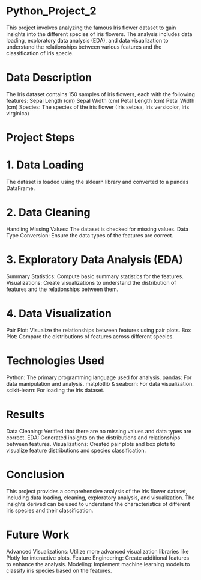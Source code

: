# Python_Project_2
 This project involves analyzing the famous Iris flower dataset to gain insights into the different species of iris flowers. The analysis includes data loading, exploratory data analysis (EDA), and data visualization to understand the relationships between various features and the classification of iris specie.
# Data Description
 The Iris dataset contains 150 samples of iris flowers, each with the following features:
  Sepal Length (cm)
  Sepal Width (cm)
  Petal Length (cm)
  Petal Width (cm)
Species: The species of the iris flower (Iris setosa, Iris versicolor, Iris virginica)
# Project Steps
# 1. Data Loading
 The dataset is loaded using the sklearn library and converted to a pandas DataFrame.
# 2. Data Cleaning
 Handling Missing Values: The dataset is checked for missing values.
 Data Type Conversion: Ensure the data types of the features are correct.
# 3. Exploratory Data Analysis (EDA)
 Summary Statistics: Compute basic summary statistics for the features.
 Visualizations: Create visualizations to understand the distribution of features and the relationships between them.
# 4. Data Visualization
 Pair Plot: Visualize the relationships between features using pair plots.
 Box Plot: Compare the distributions of features across different species.
# Technologies Used
 Python: The primary programming language used for analysis.
 pandas: For data manipulation and analysis.
 matplotlib & seaborn: For data visualization.
 scikit-learn: For loading the Iris dataset.
# Results
 Data Cleaning: Verified that there are no missing values and data types are correct.
 EDA: Generated insights on the distributions and relationships between features.
 Visualizations: Created pair plots and box plots to visualize feature distributions and species classification.
# Conclusion
 This project provides a comprehensive analysis of the Iris flower dataset, including data loading, cleaning, exploratory analysis, and visualization. The insights derived can be used to understand the characteristics of different iris species and their classification.
# Future Work
 Advanced Visualizations: Utilize more advanced visualization libraries like Plotly for interactive plots.
 Feature Engineering: Create additional features to enhance the analysis.
 Modeling: Implement machine learning models to classify iris species based on the features.
